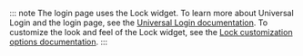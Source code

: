 ::: note
The login page uses the Lock widget. To learn more about Universal Login and the login page, see the <a href="/hosted-pages/login" target="_blank">Universal Login documentation</a>. To customize the look and feel of the Lock widget, see the <a href="/libraries/lock/v10/customization" target="_blank">Lock customization options documentation</a>.
:::
